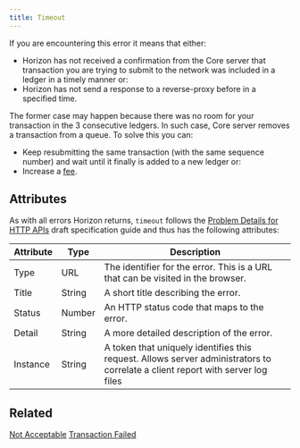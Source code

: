 ```yaml
---
title: Timeout
---
```


If you are encountering this error it means that either:

* Horizon has not received a confirmation from the Core server that transaction you are trying to submit to the network was included in a ledger in a timely manner or:
* Horizon has not send a response to a reverse-proxy before in a specified time.

The former case may happen because there was no room for your transaction in the 3 consecutive ledgers. In such case, Core server removes a transaction from a queue. To solve this you can:

* Keep resubmitting the same transaction (with the same sequence number) and wait until it finally is added to a new ledger or:
* Increase a [fee](/developers/guides/concepts/fees.html).

## Attributes

As with all errors Horizon returns, `timeout` follows the [Problem Details for HTTP APIs](https://tools.ietf.org/html/draft-ietf-appsawg-http-problem-00) draft specification guide and thus has the following attributes:

| Attribute | Type   | Description                                                                                                                     |
| --------- | ----   | ------------------------------------------------------------------------------------------------------------------------------- |
| Type      | URL    | The identifier for the error.  This is a URL that can be visited in the browser.                                                |
| Title     | String | A short title describing the error.                                                                                             |
| Status    | Number | An HTTP status code that maps to the error.                                                                                     |
| Detail    | String | A more detailed description of the error.                                                                                       |
| Instance  | String | A token that uniquely identifies this request. Allows server administrators to correlate a client report with server log files  |


## Related

[Not Acceptable](./not-acceptable.md)
[Transaction Failed](./transaction-failed.md)
